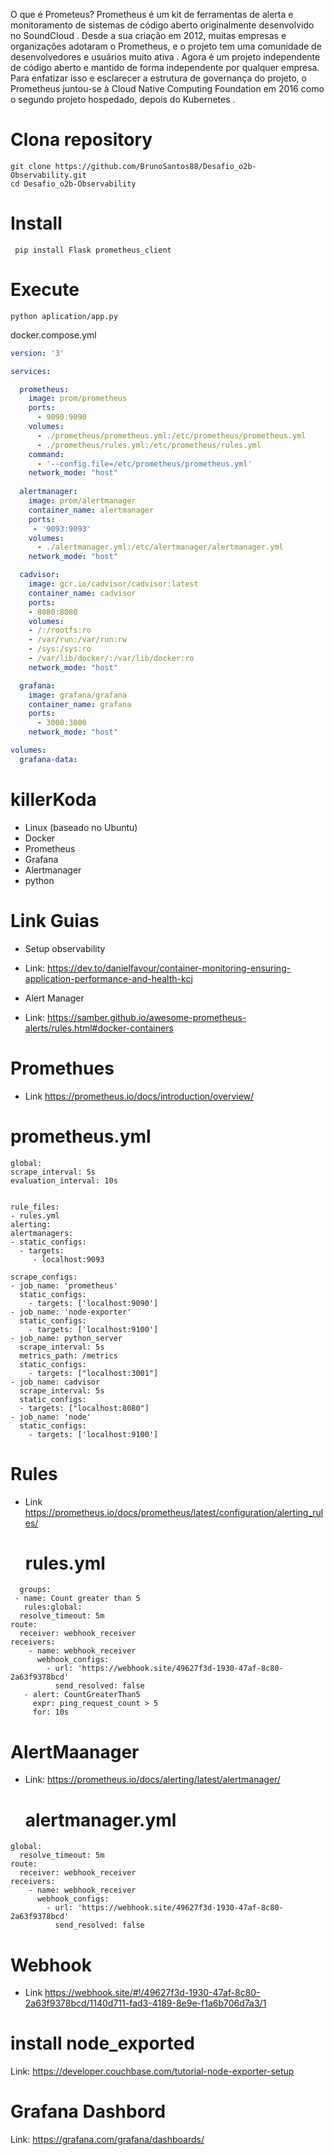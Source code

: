 O que é Prometeus?
Prometheus é um kit de ferramentas de alerta e monitoramento de sistemas de código aberto originalmente desenvolvido no SoundCloud . Desde a sua criação em 2012, muitas empresas e organizações adotaram o Prometheus, e o projeto tem uma comunidade de desenvolvedores e usuários muito ativa . Agora é um projeto independente de código aberto e mantido de forma independente por qualquer empresa. Para enfatizar isso e esclarecer a estrutura de governança do projeto, o Prometheus juntou-se à Cloud Native Computing Foundation em 2016 como o segundo projeto hospedado, depois do Kubernetes .

# Clona repository

``` Acessar pasta Desafio_o2b
git clone https://github.com/BrunoSantos88/Desafio_o2b-Observability.git
cd Desafio_o2b-Observability
``` 

# Install
``` Dependencias caso seja feito local
 pip install Flask prometheus_client
```
# Execute 
````
python aplication/app.py
````
docker.compose.yml
``` yml
version: '3'

services:

  prometheus:
    image: prom/prometheus
    ports:
      - 9090:9090
    volumes:
      - ./prometheus/prometheus.yml:/etc/prometheus/prometheus.yml
      - ./prometheus/rules.yml:/etc/prometheus/rules.yml
    command:
      - '--config.file=/etc/prometheus/prometheus.yml'
    network_mode: "host"
 
  alertmanager:
    image: prom/alertmanager
    container_name: alertmanager
    ports:
     - '9093:9093'
    volumes:
      - ./alertmanager.yml:/etc/alertmanager/alertmanager.yml
    network_mode: "host"

  cadvisor:
    image: gcr.io/cadvisor/cadvisor:latest
    container_name: cadvisor
    ports:
    - 8080:8080
    volumes:
    - /:/rootfs:ro
    - /var/run:/var/run:rw
    - /sys:/sys:ro
    - /var/lib/docker/:/var/lib/docker:ro
    network_mode: "host"

  grafana:
    image: grafana/grafana
    container_name: grafana
    ports:
      - 3000:3000
    network_mode: "host"

volumes:
  grafana-data:

````
# killerKoda
- Linux (baseado no Ubuntu)
- Docker
- Prometheus
- Grafana
- Alertmanager
- python
  
# Link Guias

- Setup observability
- Link: https://dev.to/danielfavour/container-monitoring-ensuring-application-performance-and-health-kcj

- Alert Manager
- Link: https://samber.github.io/awesome-prometheus-alerts/rules.html#docker-containers

# Promethues 
- Link https://prometheus.io/docs/introduction/overview/

# prometheus.yml
  ```
global:
  scrape_interval: 5s
  evaluation_interval: 10s

  
rule_files:
  - rules.yml
alerting:
  alertmanagers:
  - static_configs:
    - targets:
       - localhost:9093
       
scrape_configs:
  - job_name: 'prometheus'
    static_configs:
      - targets: ['localhost:9090']
  - job_name: 'node-exporter'
    static_configs:
      - targets: ['localhost:9100']
  - job_name: python_server
    scrape_interval: 5s
    metrics_path: /metrics
    static_configs:
      - targets: ["localhost:3001"]
  - job_name: cadvisor
    scrape_interval: 5s
    static_configs:
    - targets: ["localhost:8080"]
  - job_name: 'node'
    static_configs:
      - targets: ['localhost:9100']

```

# Rules
- Link https://prometheus.io/docs/prometheus/latest/configuration/alerting_rules/

  # rules.yml
````
  groups:
 - name: Count greater than 5
   rules:global:
  resolve_timeout: 5m
route:
  receiver: webhook_receiver
receivers:
    - name: webhook_receiver
      webhook_configs:
        - url: 'https://webhook.site/49627f3d-1930-47af-8c80-2a63f9378bcd'
          send_resolved: false
   - alert: CountGreaterThan5
     expr: ping_request_count > 5
     for: 10s
  ````

# AlertMaanager

- Link: https://prometheus.io/docs/alerting/latest/alertmanager/

  # alertmanager.yml

````
global:
  resolve_timeout: 5m
route:
  receiver: webhook_receiver
receivers:
    - name: webhook_receiver
      webhook_configs:
        - url: 'https://webhook.site/49627f3d-1930-47af-8c80-2a63f9378bcd'
          send_resolved: false
  ````
  

# Webhook
- Link https://webhook.site/#!/49627f3d-1930-47af-8c80-2a63f9378bcd/1140d711-fad3-4189-8e9e-f1a6b706d7a3/1

# install node_exported
Link: https://developer.couchbase.com/tutorial-node-exporter-setup

# Grafana Dashbord
Link: https://grafana.com/grafana/dashboards/
